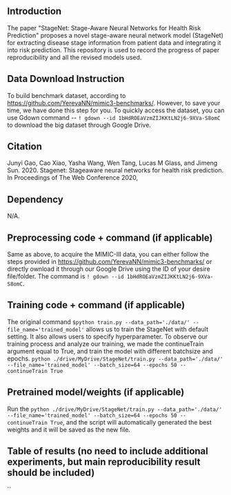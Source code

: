 ## Introduction
The paper "StageNet: Stage-Aware Neural Networks for Health Risk Prediction" proposes a novel stage-aware neural network model (StageNet) for extracting disease stage information from patient data and integrating it into risk prediction. This repository is used to record the progress of paper reproducibility and all the revised models used.

## Data Download Instruction
To build benchmark dataset, according to https://github.com/YerevaNN/mimic3-benchmarks/. However, to save your time, we have done this step for you. To quickly access the dataset, you can use Gdown command -- `! gdown --id 1bHdROEaVzmZIJKKtLN2j6-9XVa-S8omC` to download the big dataset through Google Drive.

## Citation
Junyi Gao, Cao Xiao, Yasha Wang, Wen Tang, Lucas M
Glass, and Jimeng Sun. 2020. Stagenet: Stageaware neural networks for health risk prediction. In Proceedings of The Web Conference 2020,

## Dependency
N/A. 

## Preprocessing code + command (if applicable)
Same as above, to acquire the MIMIC-III data, you can either follow the steps provided in https://github.com/YerevaNN/mimic3-benchmarks/ or directly ownload it through our Google Drive using the ID of your desire file/folder. The command is `! gdown --id 1bHdROEaVzmZIJKKtLN2j6-9XVa-S8omC`.

## Training code + command (if applicable)
The original command `$python train.py --data_path='./data/' --file_name='trained_model'` allows us to train the StageNet with default setting. It also allows users to specify hyperparameter. To observe our training process and analyze our training, we made the continueTrain argument equal to True, and train the model with different batchsize and epochs.
`python ./drive/MyDrive/StageNet/train.py --data_path='./data/' --file_name='trained_model' --batch_size=64 --epochs 50 --continueTrain True`

## Pretrained model/weights (if applicable)
Run the `python ./drive/MyDrive/StageNet/train.py --data_path='./data/' --file_name='trained_model' --batch_size=64 --epochs 50 --continueTrain True`, and the script will automatically generated the best weights and it will be saved as the new file.

## Table of results (no need to include additional experiments, but main reproducibility result should be included)










``
